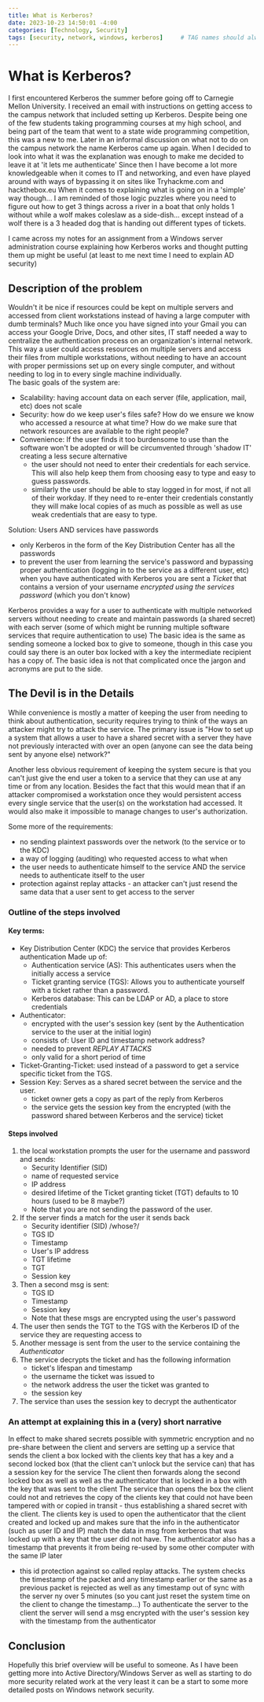 ```yaml
---
title: What is Kerberos?
date: 2023-10-23 14:50:01 -4:00
categories: [Technology, Security]
tags: [security, network, windows, kerberos]     # TAG names should always be lowercase
---
```


# What is Kerberos?

I first encountered Kerberos the summer before going off to Carnegie Mellon University. I received an email with instructions on getting access to the campus network that included setting up Kerberos. Despite being one of the few students taking programming courses at my high school, and being part of the team that went to a state wide programming competition, this was a new to me. Later in an informal discussion on what not to do on the campus network the name Kerberos came up again. When I decided to look into what it was the explanation was enough to make me decided to leave it at 'it lets me authenticate' Since then I have become a lot more knowledgeable when it comes to IT and networking, and even have played around with ways of bypassing it on sites like Tryhackme.com and hackthebox.eu When it comes to explaining what is going on in a 'simple' way though... I am reminded of those logic puzzles where you need to figure out how to get 3 things across a river in a boat that only holds 1 without while a wolf makes coleslaw as a side-dish... except instead of a wolf there is a 3 headed dog that is handing out different types of tickets.

I came across my notes for an assignment from a Windows server administration course explaining how Kerberos works and thought putting them up might be useful (at least to me next time I need to explain AD security)

## Description of the problem

Wouldn't it be nice if resources could be kept on multiple servers and accessed from client workstations instead of having a large computer with dumb terminals?
Much like once you have signed into your Gmail you can access your Google Drive, Docs, and other sites, IT staff needed a way to centralize the authentication process on an organization's internal network. This way a user could access resources on multiple servers and access their files from multiple workstations, without needing to have an account with proper permissions set up on every single computer, and without needing to log in to every single machine individually.  
The basic goals of the system are:
+ Scalability: having account data on each server (file, application, mail, etc) does not scale
+ Security: how do we keep user's files safe? How do we ensure we know who accessed a resource at what time? How do we make sure that network resources are available to the right people?
+ Convenience: If the user finds it too burdensome to use than the software won't be adopted or will be circumvented through 'shadow IT' creating a less secure alternative
    + the user should not need to enter their credentials for each service. This will also help keep them from choosing easy to type and easy to guess passwords.
    + similarly the user should be able to stay logged in for most, if not all of their workday. If they need to re-enter their credentials constantly they will make local copies of as much as possible as well as use weak credentials that are easy to type.
    
Solution: Users AND services have passwords
+ only Kerberos in the form of the Key Distribution Center has all the passwords
+ to prevent the user from learning the service's password and bypassing proper authentication (logging in to the service as a different user, etc) when you have authenticated with Kerberos you are sent a *Ticket* that contains a version of your username *encrypted using the services password* (which you don't know)

Kerberos provides a way for a user to authenticate with multiple networked servers without needing to create and maintain passwords (a shared secret) with each server (some of which might be running multiple software services that require authentication to use) The basic idea is the same as sending someone a locked box to give to someone, though in this case you could say there is an outer box locked with a key the intermediate recipient has a copy of. The basic idea is not that complicated once the jargon and acronyms are put to the side. 

## The Devil is in the Details

While convenience is mostly a matter of keeping the user from needing to think about authentication, security requires trying to think of the ways an attacker might try to attack the service. The primary issue is "How to set up a system that allows a user to have a shared secret with a server they have not previously interacted with over an open (anyone can see the data being sent by anyone else) network?"

Another less obvious requirement of keeping the system secure is that you can't just give the end user a token to a service that they can use at any time or from any location. Besides the fact that this would mean that if an attacker compromised a workstation once they would persistent access every single service that the user(s) on the workstation had accessed. It would also make it impossible to manage changes to user's authorization.

Some more of the requirements:
   + no sending plaintext passwords over the network (to the service or to the KDC)
   + a way of logging (auditing) who requested access to what when
   + the user needs to authenticate himself to the service AND the service needs to authenticate itself to the user
   + protection against replay attacks - an attacker can't just resend the same data that a user sent to get access to the server

### Outline of the steps involved

#### Key terms:
+ Key Distribution Center (KDC) the service that provides Kerberos authentication
  Made up of:
  - Authentication service (AS): This authenticates users when the initially access a service
  - Ticket granting service (TGS): Allows you to authenticate yourself with a ticket rather than a password.
  - Kerberos database: This can be LDAP or AD, a place to store credentials
+ Authenticator:
  - encrypted with the user's session key (sent by the Authentication service to the user at the initial login)
  - consists of: User ID and timestamp network address?
  - needed to prevent *REPLAY ATTACKS*
  - only valid for a short period of time
+ Ticket-Granting-Ticket: used instead of a password to get a service specific ticket from the TGS.
+ Session Key: Serves as a shared secret between the service and the user.
  - ticket owner gets a copy as part of the reply from Kerberos
  - the service gets the session key from the encrypted (with the password shared between Kerberos and the service) ticket

#### Steps involved
1. the local workstation prompts the user for the username and password and sends:
    + Security Identifier (SID)
    + name of requested service
    + IP address
    + desired lifetime of the Ticket granting ticket (TGT) defaults to 10 hours (used to be 8 maybe?)
    + Note that you are not sending the password of the user.
2. If the server finds a match for the user it sends back
    + Security identifier (SID) /whose?/
    + TGS ID
    + Timestamp
    + User's IP address
    + TGT lifetime
    + TGT
    + Session key
3. Then a second msg is sent:
    + TGS ID
    + Timestamp
    + Session key
    + Note that these msgs are encrypted using the user's password
4. The user then sends the TGT to the TGS with the Kerberos ID of the service they are requesting access to
5. Another message is sent from the user to the service containing the *Authenticator*
6. The service decrypts the ticket and has the following information
   + ticket's lifespan and timestamp
   + the username the ticket was issued to
   + the network address the user the ticket was granted to
   + the session key
7. The service than uses the session key to decrypt the authenticator

### An attempt at explaining this in a (very) short narrative

In effect to make shared secrets possible with symmetric encryption and no pre-share between the client and servers are setting up a service that sends the client a box locked with the clients key that has a key and a second locked box (that the client can't unlock but the service can) that has a session key for the service
The client then forwards along the second locked box as well as well as the authenticator that is locked in a box with the key that was sent to the client
The service than opens the box the client could not and retrieves the copy of the clients key that could not have been tampered with or copied in transit - thus establishing a shared secret with the client.
The clients key is used to open the authenticator that the client created and locked up and makes sure that the info in the authenticator (such as user ID and IP) match the data in msg from kerberos that was locked up with a key that the user did not have.
The authenticator also has a timestamp that prevents it from being re-used by some other computer with the same IP later
+ this id protection against so called replay attacks. The system checks the timestamp of the packet and any timestamp earlier or the same as a previous packet is rejected as well as any timestamp out of sync with the server ny over 5 minutes (so you cant just reset the system time on the client to change the timestamp...)
To authenticate the server to the client the server will send a msg encrypted with the user's session key with the timestamp from the authenticator

## Conclusion 

Hopefully this brief overview will be useful to someone. As I have been getting more into Active Directory/Windows Server as well as starting to do more security related work at the very least it can be a start to some more detailed posts on Windows network security. 
